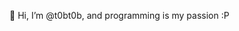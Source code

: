 👋 Hi, I’m @t0bt0b,
 and programming is my passion :P



<!--- 👀 I’m interested in programming 
- 🌱 I’m currently learning ...
- 💞️ I’m looking to collaborate on ...
- 📫 How to reach me ...--->

<!---
t0bt0b/t0bt0b is a ✨ special ✨ repository because its `README.md` (this file) appears on your GitHub profile.
You can click the Preview link to take a look at your changes.
--->
